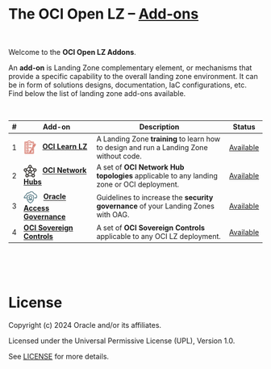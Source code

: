 # **The OCI Open LZ &ndash; [Add-ons](#)**

&nbsp; 

Welcome to the **OCI Open LZ Addons**.  

An **add-on** is Landing Zone complementary element, or mechanisms that provide a specific capability to the overall landing zone environment. It can be in form of solutions designs, documentation, IaC configurations, etc.  Find below the list of landing zone add-ons available.

&nbsp; 

| # |  Add-on   | Description | Status |
|:--:|--|-|---|
| 1 | <img src="oci-learn-lz/diagrams/oci_learn_lz_icon.svg" height="26" align="center"> &nbsp;   **[OCI Learn LZ](/addons/oci-learn-lz/readme.md)**| A Landing Zone **training** to learn how to design and run a Landing Zone without code. | [Available](/addons/oci-learn-lz/readme.md) |
| 2 | <img src="oci-hub-models/images/oci_hub_models_icon.svg" height="25" align="center"> &nbsp; **[OCI Network Hubs](/addons/oci-hub-models/readme.md)** | A set of **OCI Network Hub topologies** applicable to any landing zone or OCI deployment. | [Available](/addons/oci-hub-models/readme.md) | 
| 3 | <img src="oci-oag/images/oci_oag_icon.svg" height="25" align="center"> &nbsp; **[Oracle Access Governance](/addons/oci-oag/README.md)** | Guidelines to increase the **security governance** of your Landing Zones with OAG. | [Available](/addons/oci-oag/README.md) | 
| 4 | **[OCI Sovereign Controls](./oci-sovereign-controls/)**                                                                                                      | A set of **OCI Sovereign Controls** applicable to any OCI LZ deployment.                                   | [Available](./oci-sovereign-controls/)            |


&nbsp; 

&nbsp; 

# License

Copyright (c) 2024 Oracle and/or its affiliates.

Licensed under the Universal Permissive License (UPL), Version 1.0.

See [LICENSE](/LICENSE.txt) for more details.
